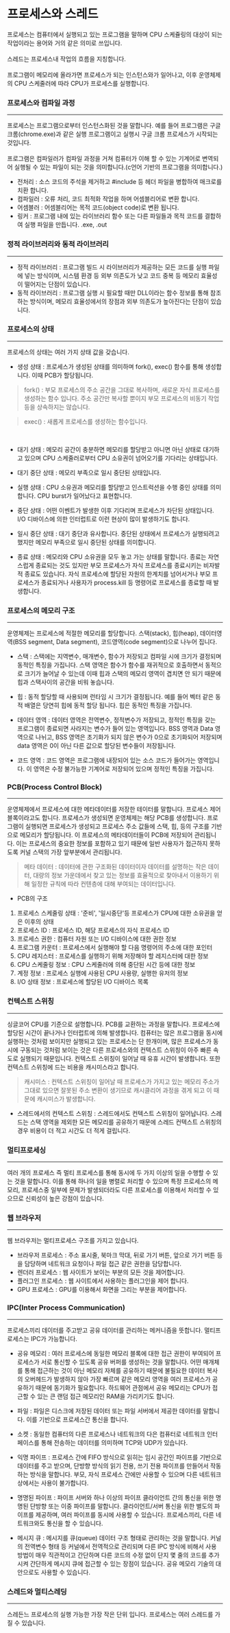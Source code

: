 # 프로세스와 스레드
프로세스는 컴퓨터에서 실행되고 있는 프로그램을 말하며 CPU 스케쥴링의 대상이 되는 작업이라는 용어와 거의 같은 의미로 쓰입니다.
<br>
<Br>
스레드는 프로세스내 작업의 흐름을 지칭합니다.
<br>
<br>
프로그램이 메모리에 올라가면 프로세스가 되는 인스턴스와가 일어나고, 이후 운영체제의 CPU 스케줄러에 따라 CPU가 프로세스를 실행합니다.

### 프로세스와 컴파일 과정
***
프로세스는 프로그램으로부터 인스턴스화된 것을 말합니다. 예를 들어 프로그램은 구글 크롬(chrome.exe)과 같은 실행 프로그램이고 실행시 구글 크롬 프로세스가 시작되는 것입니다.
<br><br>
프로그램은 컴파일러가 컴파일 과정을 거쳐 컴퓨터가 이해 할 수 있는 기계어로 변역되어 실행될 수 있는 파일이 되는 것을 의미합니다.(c언어 기반의 프로그램을 의미합니다.)
* 전처리 : 소스 코드의 주석을 제거하고 #include 등 헤더 파일을 병합하여 매크로를 치환 합니다.
* 컴파일러 : 오류 처리, 코드 최적화 작업을 하며 어셈블리어로 변환 합니다.
* 어셈블러 : 어셈블리어는 목적 코드(object code)로 변환 됩니다. 
* 링커 : 프로그램 내에 있는 라이브러리 함수 또는 다른 파일들과 목적 코드를 결합하여 실행 파일을 만듭니다. .exe, .out

### 정적 라이브러리와 동적 라이브러리
***
* 정적 라이브러리 : 프로그램 빌드 시 라이브러리가 제공하는 모든 코드를 실행 파일에 넣는 방식이며, 시스템 환경 등 외부 의존도가 낮고 코드 중복 등 메모리 효율성이 떨어지는 단점이 있습니다.
* 동적 라이브러리 : 프로그램 실행 시 필요할 때만 DLL이라는 함수 정보를 통해 참조하는 방식이며, 메모리 효율성에서의 장점과 외부 의존도가 높아진다는 단점이 있습니다.

### 프로세스의 상태
***
프로세스의 상태는 여러 가지 상태 값을 갖습니다.

* 생성 상태 : 프로세스가 생성된 상태를 의미하며 fork(), exec() 함수를 통해 생성합니다. 이때 PCB가 할당됩니다.
> fork() : 부모 프로세스의 주소 공간을 그대로 복사하며, 새로운 자식 프로세스를 생성하는 함수 입니다. 주소 공간만 복사할 뿐이지 부모 프로세스의 비동기 작업 등을 상속하지는 않습니다.

> exec() : 새롭게 프로세스를 생성하는 함수입니다.

<br>

* 대기 상태 : 메모리 공간이 충분하면 메모리를 할당받고 아니면 아닌 상태로 대기하고 있으며 CPU 스케줄러로부터 CPU 소유권이 넘어오기를 기다리는 상태입니다.

* 대기 중단 상태 : 메모리 부족으로 일시 중단된 상태입니다.

* 실행 상태 : CPU 소유권과 메모리를 할당받고 인스트럭션을 수행 중인 상태를 의미합니다. CPU burst가 일어났다고 표현합니다.

* 중단 상태 : 어떤 이벤트가 발생한 이후 기다리며 프로세스가 차단된 상태입니다. I/O 디바이스에 의한 인터럽트로 이런 현상이 많이 발생하기도 합니다.

* 일시 중단 상태 : 대기 중단과 유사합니다. 중단된 상태에서 프로세스가 실행되려고 했지만 메모리 부족으로 일시 중단된 상태를 의미합니다.

* 종료 상태 : 메모리와 CPU 소유권을 모두 놓고 가는 상태를 말합니다. 종료는 자연스럽게 종료되는 것도 있지만 부모 프로세스가 자식 프로세스를 종료시키는 비자발적 종료도 있습니다. 자식 프로세스에 할당된 자원의 한계치를 넘어서거나 부모 프로세스가 종료되거나 사용자가 process.kill 등 명령어로 프로세스를 종료할 때 발생합니다.

### 프로세스의 메모리 구조
***
운영체제는 프로세스에 적절한 메모리를 할당합니다. 스택(stack), 힙(heap), 데이터영역(BSS segment, Data segment), 코드영역(code segment)으로 나누어 집니다.

* 스택 : 스택에는 지역변수, 매개변수, 함수가 저장되고 컴파일 시에 크기가 결정되며 동적인 특징을 가집니다. 스택 영역은 함수가 함수를 재귀적으로 호출하면서 동적으로 크기가 늘어날 수 있는데 이때 힙과 스택의 메모리 영역이 겹치면 안 되기 때문에 힙과 스택사이의 공간을 비워 놓습니다.

* 힙 : 동적 할당할 때 사용되며 런타임 시 크기가 결정됩니다. 예를 들어 벡터 같은 동적 배열은 당연히 힙에 동적 할당 됩니다. 힙은 동적인 특징을 가집니다.

* 데이터 영역 : 데이터 영역은 전역변수, 정적변수가 저장되고, 정적인 특징을 갖는 프로그램이 종료되면 사라지는 변수가 들어 있는 영역입니다. BSS 영역과 Data 영역으로 나뉘고, BSS 영역은 초기화가 되지 않은 변수가 0으로 초기화되어 저장되며 data 영역은 0이 아닌 다른 값으로 할당된 변수들이 저장됩니다.

* 코드 영역 : 코드 영역은 프로그램에 내장되어 있는 소스 코드가 들어가는 영역입니다. 이 영역은 수정 불가능한 기계어로 저장되어 있으며 정적인 특징을 가집니다.

### PCB(Process Control Block)
***
운영체제에서 프로세스에 대한 메타데이터를 저장한 테이터를 말합니다. 프로세스 제어 블록이라고도 합니다. 프로세스가 생성되면 운영체제는 해당 PCB를 생성합니다. 프로그램이 실행되면 프로세스가 생성되고 프로세스 주소 값들에 스택, 힙, 등의 구조를 기반으로 메모리가 할당됩니다. 이 프로세스의 메타데이터들이 PCB에 저장되어 관리됩니다. 이는 프로세스의 중요한 정보를 포함하고 있기 때문에 일반 사용자가 접근하지 못하도록 커널 스택의 가장 앞부분에서 관리됩니다.

> 메타 데이터 : 데이터에 관한 구조화된 데이터이자 데이터를 설명하는 작은 데이터, 대량의 정보 가운데에서 찾고 있는 정보를 효율적으로 찾아내서 이용하기 위해 일정한 규칙에 따라 컨텐층에 대해 부여되는 데이터입니다.

* PCB의 구조

1. 프로세스 스케줄링 상태 : '준비', '일시중단'등 프로세스가 CPU에 대한 소유권을 얻은 이후의 상태
2. 프로세스 ID : 프로세스 ID, 해당 프로세스의 자식 프로세스 ID
3. 프로세스 권한 : 컴퓨터 자원 또는 I/O 디바이스에 대한 권한 정보
4. 프로그램 카운터 : 프로세스에서 실행해야 할 다음 명령어의 주소에 대한 포인터
5. CPU 레지스터 : 프로세스를 실행하기 위해 저장해야 할 레지스터에 대한 정보
6. CPU 스케줄링 정보 : CPU 스케줄러에 의해 중단된 시간 등에 대한 정보
7. 계정 정보 : 프로세스 실행에 사용된 CPU 사용량, 실행한 유저의 정보
8. I/O 상태 정보 : 프로세스에 할당된 I/O 디바이스 목록

### 컨텍스트 스위칭
***
싱글코어 CPU를 기준으로 설명합니다. PCB를 교환하는 과정을 말합니다. 프로세스에 할당된 시간이 끝나거나 인터럽트에 의해 발생합니다. 컴퓨터는 많은 프로그램을 동시에 실행하는 것처럼 보이지만 실행되고 있는 프로세스는 단 한개이며, 많은 프로세스가 동시에 구동되는 것처럼 보이는 것은 다른 프로세스와의 컨텍스트 스위칭이 아주 빠른 속도로 실행되기 때문입니다. 컨텍스트 스위칭이 일어날 때 유휴 시간이 발생합니다. 또한 컨텍스트 스위칭에 드는 비용을 캐시미스라고 합니다. 
> 캐시미스 : 컨텍스트 스위칭이 일어날 때 프로세스가 가지고 있는 메모리 주소가 그대로 있으면 잘못된 주소 변환이 생기므로 캐시클리어 과정을 겪게 되고 이 때문에 캐시미스가 발생합니다.

* 스레드에서의 컨텍스트 스위칭 : 스레드에서도 컨텍스트 스위칭이 일어납니다. 스레드는 스택 영역을 제외한 모든 메모리를 공유하기 때문에 스레드 컨텍스트 스위칭의 경우 비용이 더 적고 시간도 더 적게 걸립니다.

### 멀티프로세싱
***
여러 개의 프로세스 즉 멀티 프로세스를 통해 동시에 두 가지 이상의 일을 수행할 수 있는 것을 말합니다. 이를 통해 하나의 일을 병렬로 처리할 수 있으며 특정 프로세스의 메모리, 프로세스중 일부에 문제가 발생되더라도 다른 프로세스를 이용해서 처리할 수 있으므로 신뢰성이 높은 강점이 있습니다.

### 웹 브라우저
***
웹 브라우저는 멀티프로세스 구조를 가지고 있습니다.
* 브라우저 프로세스 : 주소 표시줄, 북마크 막대, 뒤로 가기 버튼, 앞으로 가기 버튼 등을 담당하며 네트워크 요청이나 파일 접근 같은 권한을 담당합니다.
* 렌더러 프로세스 : 웹 사이트가 보이는 부분의 모든 것을 제어합니다.
* 플러그인 프로세스 : 웹 사이트에서 사용하는 플러그인을 제어 합니다.
* GPU 프로세스 : GPU를 이용해서 화면을 그리는 부분을 제어합니다.

### IPC(Inter Process Communication)
***
프로세스끼리 데이터를 주고받고 공유 데이터를 관리하는 메커니즘을 뜻합니다. 멀티프로세스는 IPC가 가능합니다.

* 공유 메모리 : 여러 프로세스에 동일한 메모리 블록에 대한 접근 권한이 부여되어 프로세스가 서로 통신할 수 있도록 공유 버퍼를 생성하는 것을 말합니다. 어떤 매개체를 통해 접근하는 것이 아닌 메모리 자체를 공유하기 때문에 불필요한 데이터 복사의 오버헤드가 발생하지 않아 가장 빠르며 같은 메모리 영역을 여러 프로세스가 공유하기 때문에 동기화가 필요합니다. 하드웨어 관점에서 공유 메모리는 CPU가 접근할 수 있는 큰 랜덤 접근 메모리인 RAM을 가리키기도 합니다.

* 파일 : 파일은 디스크에 저장된 데이터 또는 파일 서버에서 제공한 데이터를 말합니다. 이를 기반으로 프로세스간 통신을 합니다.

* 소켓 : 동일한 컴퓨터의 다른 프로세스나 네트워크의 다은 컴퓨터로 네트워크 인터페이스를 통해 전송하는 데이터를 의미하며 TCP와 UDP가 있습니다.

* 익명 파이프 : 프로세스 간에 FIFO 방식으로 읽히는 임시 공간인 파이프를 기반으로 데이터를 주고 받으며, 단방향 방식의 읽기 전용, 쓰기 전용 파이프를 만들어서 작동하는 방식을 말합니다. 부모, 자식 프로세스 간에만 사용할 수 있으며 다른 네트워크상에서는 사용이 불가합니다.

* 명명된 파이프 : 파이프 서버와 하나 이상의 파이프 클라이언트 간의 통신을 위한 명명된 단방향 또는 이중 파이프를 말합니다. 클라이언트/서버 통신을 위한 별도의 파이프를 제공하며, 여러 파이프를 동시에 사용할 수 있습니다. 프로세스끼리, 다른 네트워크와도 통신을 할 수 있습니다.

* 메시지 큐 : 메시지를 큐(queue) 데이터 구조 형태로 관리하는 것을 말합니다. 커널의 전역변수 형태 등 커널에서 전역적으로 관리되며 다른 IPC 방식에 비해서 사용 방법이 매우 직관적이고 간단하며 다른 코드의 수정 없이 단지 몇 줄의 코드를 추가시켜 간단하게 메시지 큐에 접근할 수 있는 장점이 있습니다. 공유 메모리 기술의 대안으로도 사용할 수 있습니다.

### 스레드와 멀티스레딩
***
스레든느 프로세스의 실행 가능한 가장 작은 단위 입니다. 프로세스는 여러 스레드를 가질 수 있습니다.
